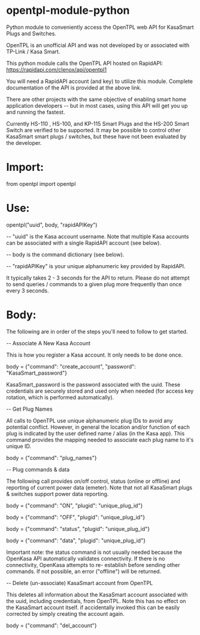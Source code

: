 # opentpl-module-python

Python module to conveniently access the OpenTPL web API for KasaSmart Plugs and Switches.  

OpenTPL is an unofficial API and was not developed by or associated with TP-Link / Kasa Smart.

This python module calls the OpenTPL API hosted on RapidAPI:  https://rapidapi.com/clenox/api/opentpl1

You will need a RapidAPI account (and key) to utilize this module.  Complete documentation of the API is provided at the above link.

There are other projects with the same objective of enabling smart home application developers -- but in most cases, using this API will get you up and running the fastest.

Currently HS-110 , HS-100, and KP-115 Smart Plugs and the HS-200 Smart Switch are verified to be supported. It may be possible to control other KasaSmart smart plugs / switches, but these have not been evaluated by the developer.

# Import:

from opentpl import opentpl

# Use:

opentpl("uuid", body, "rapidAPIKey")

-- "uuid" is the Kasa account username.  Note that multiple Kasa accounts can be associated with a single RapidAPI account (see below).

-- body is the command dictionary (see below).

-- "rapidAPIKey" is your unique alphanumeric key provided by RapidAPI.

It typically takes 2 - 3 seconds for the API to return.  Please do not attempt to send queries / commands to a given plug more frequently than once every 3 seconds.

# Body:

The following are in order of the steps you'll need to follow to get started.

-- Associate A New Kasa Account

  This is how you register a Kasa account.  It only needs to be done once.
  
  body = {"command": "create_account", "password": "KasaSmart_password"}

  KasaSmart_password is the password associated with the uuid.  These credentials are securely stored and used only when needed (for access key rotation, which is performed        automatically).

-- Get Plug Names

  All calls to OpenTPL use unique alphanumeric plug IDs to avoid any potential conflict.  However, in general the location and/or function of each plug is indicated by the user   defined name / alias (in the Kasa app).  This command provides the mapping needed to associate each plug name to it's unique ID.

  body = {"command": "plug_names"}

-- Plug commands & data

  The following call provides on/off control, status (online or offline) and reporting of current power data (emeter).  Note that not all KasaSmart plugs & switches support power data reporting. 

  body = {"command": "ON", "plugid": "unique_plug_id"}
  
  body = {"command": "OFF", "plugid": "unique_plug_id"}
  
  body = {"command": "status", "plugid": "unique_plug_id"}
  
  body = {"command": "data", "plugid": "unique_plug_id"}
  
  Important note: the status command is not usually needed because the OpenKasa API automatically validates connectivity. If there is no connectivity, OpenKasa attempts to re-   establish before sending other commands.  If not possible, an error ("offline") will be returned. 

-- Delete (un-associate) KasaSmart account from OpenTPL

  This deletes all information about the KasaSmart account associated with the uuid, including credentials, from OpenTPL.  Note this has no effect on the KasaSmart account itself.  if accidentally invoked this can be easily corrected by simply creating the account again.

  body = {"command": "del_account"}
  
  

  




